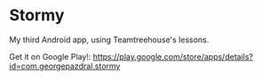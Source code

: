 # Stormy
My third Android app, using Teamtreehouse's lessons.

Get it on Google Play!: https://play.google.com/store/apps/details?id=com.georgepazdral.stormy
